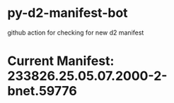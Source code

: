 # py-d2-manifest-bot
github action for checking for new d2 manifest

# Current Manifest: 233826.25.05.07.2000-2-bnet.59776